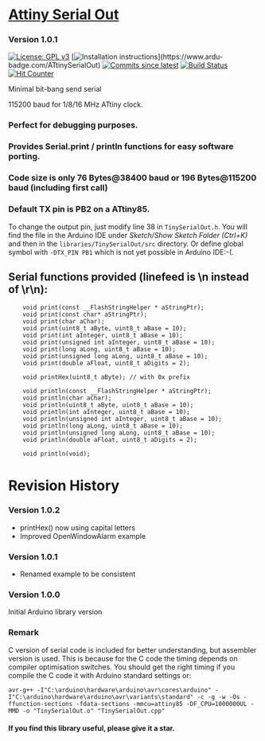 # [Attiny Serial Out](https://github.com/ArminJo/ATtinySerialOut)
### Version 1.0.1
[![License: GPL v3](https://img.shields.io/badge/License-GPLv3-blue.svg)](https://www.gnu.org/licenses/gpl-3.0)
[![Installation instructions](https://www.ardu-badge.com/badge/ATtinySerialOut.svg?)](https://www.ardu-badge.com/ATtinySerialOut)
[![Commits since latest](https://img.shields.io/github/commits-since/ArminJo/ATtinySerialOut/latest)](https://github.com/ArminJo/ATtinySerialOut/commits/master)
[![Build Status](https://travis-ci.org/ArminJo/ATtinySerialOut.svg?branch=master)](https://travis-ci.org/ArminJo/ATtinySerialOut)
[![Hit Counter](https://hitcounter.pythonanywhere.com/count/tag.svg?url=https%3A%2F%2Fgithub.com%2FArminJo%2FATtinySerialOut)](https://github.com/brentvollebregt/hit-counter)

Minimal bit-bang send serial

115200 baud for 1/8/16 MHz ATtiny clock.
### Perfect for debugging purposes.
### Provides Serial.print / println functions for easy software porting. 
### Code size is only 76 Bytes@38400 baud or 196 Bytes@115200 baud (including first call)
### Default TX pin is PB2 on a ATtiny85.
To change the output pin, just modify line 38 in `TinySerialOut.h`. You will find the file in the Arduino IDE under *Sketch/Show Sketch Folder (Ctrl+K)* and then in the `libraries/TinySerialOut/src` directory. Or define global symbol with `-DTX_PIN PB1` which is not yet possible in Arduino IDE:-(.

## Serial functions provided (linefeed is \n instead of \r\n):
```   
    void print(const __FlashStringHelper * aStringPtr);
    void print(const char* aStringPtr);
    void print(char aChar);
    void print(uint8_t aByte, uint8_t aBase = 10);
    void print(int aInteger, uint8_t aBase = 10);
    void print(unsigned int aInteger, uint8_t aBase = 10);
    void print(long aLong, uint8_t aBase = 10);
    void print(unsigned long aLong, uint8_t aBase = 10);
    void print(double aFloat, uint8_t aDigits = 2);

    void printHex(uint8_t aByte); // with 0x prefix

    void println(const __FlashStringHelper * aStringPtr);
    void println(char aChar);
    void println(uint8_t aByte, uint8_t aBase = 10);
    void println(int aInteger, uint8_t aBase = 10);
    void println(unsigned int aInteger, uint8_t aBase = 10);
    void println(long aLong, uint8_t aBase = 10);
    void println(unsigned long aLong, uint8_t aBase = 10);
    void println(double aFloat, uint8_t aDigits = 2);

    void println(void);
```

# Revision History
### Version 1.0.2
- printHex() now using capital letters
- Improved OpenWindowAlarm example 
### Version 1.0.1
- Renamed example to be consistent
### Version 1.0.0
Initial Arduino library version

### Remark
C version of serial code is included for better understanding, but assembler version is used. This is because for the C code the timing depends on compiler optimisation switches. You should get the right timing if you compile the C code it with Arduino standard settings or:
```
avr-g++ -I"C:\arduino\hardware\arduino\avr\cores\arduino" -I"C:\arduino\hardware\arduino\avr\variants\standard" -c -g -w -Os -ffunction-sections -fdata-sections -mmcu=attiny85 -DF_CPU=1000000UL -MMD -o "TinySerialOut.o" "TinySerialOut.cpp"
```

#### If you find this library useful, please give it a star.
